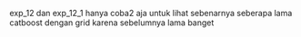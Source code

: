 exp_12 dan exp_12_1 hanya coba2 aja untuk lihat sebenarnya seberapa lama catboost dengan grid karena sebelumnya lama banget 